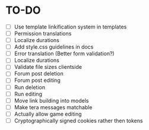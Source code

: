 # TO-DO

- [ ] Use template linkification system in templates
- [ ] Permission translations
- [ ] Localize durations
- [ ] Add style.css guidelines in docs
- [ ] Error translation (Better form validation?)
- [ ] Localize durations
- [ ] Validate file sizes clientside
- [ ] Forum post deletion
- [ ] Forum post editing
- [ ] Run deletion
- [ ] Run editing
- [ ] Move link building into models
- [ ] Make tera messages matchable
- [ ] Actually allow game editing
- [ ] Cryptographically signed cookies rather then tokens